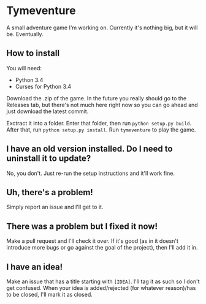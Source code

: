 # Tymeventure
A small adventure game I'm working on. Currently it's nothing big, but it will be. Eventually.

## How to install
You will need:
 - Python 3.4
 - Curses for Python 3.4

Download the .zip of the game. In the future you really should go to the Releases tab, but there's not much here right now so you can go ahead and just download the latest commit.

Exctract it into a folder. Enter that folder, then run `python setup.py build`.
After that, run `python setup.py install`.
Run `tymeventure` to play the game.

## I have an old version installed. Do I need to uninstall it to update?
No, you don't. Just re-run the setup instructions and it'll work fine.

## Uh, there's a problem!
Simply report an issue and I'll get to it.

## There was a problem but I fixed it now!
Make a pull request and I'll check it over. If it's good (as in it doesn't introduce more bugs or go against the goal of the project), then I'll add it in.

## I have an idea!
Make an issue that has a title starting with `[IDEA]`. I'll tag it as such so I don't get confused. When your idea is added/rejected (for whatever reason)/has to be closed, I'll mark it as closed.
